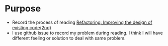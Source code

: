 # Purpose
- Record the process of reading [Refactoring: Improving the design of existing code(2nd)](http://www.informit.com/store/refactoring-improving-the-design-of-existing-code-9780134757599)
- I use github issue to record my problem during reading. I think I will have different feeling or solution to deal with same problem.
